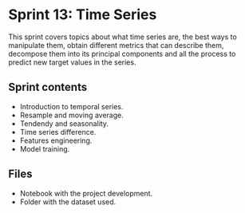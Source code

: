 # Sprint 13: Time Series
This sprint covers topics about what time series are, the best ways to manipulate them, obtain different metrics that can describe them, decompose them into its principal components and all the process to predict new target values in the series.

## Sprint contents
* Introduction to temporal series.
* Resample and moving average.
* Tendendy and seasonality.
* Time series difference.
* Features engineering.
* Model training.

## Files
* Notebook with the project development.
* Folder with the dataset used.
